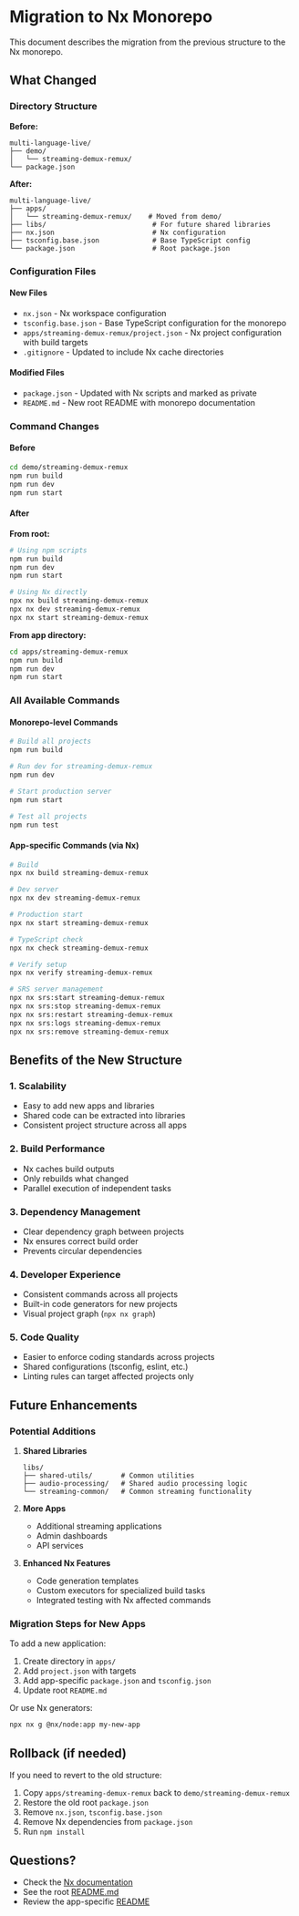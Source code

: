 # Migration to Nx Monorepo

This document describes the migration from the previous structure to the Nx monorepo.

## What Changed

### Directory Structure

**Before:**
```
multi-language-live/
├── demo/
│   └── streaming-demux-remux/
└── package.json
```

**After:**
```
multi-language-live/
├── apps/
│   └── streaming-demux-remux/    # Moved from demo/
├── libs/                          # For future shared libraries
├── nx.json                        # Nx configuration
├── tsconfig.base.json             # Base TypeScript config
└── package.json                   # Root package.json
```

### Configuration Files

#### New Files
- `nx.json` - Nx workspace configuration
- `tsconfig.base.json` - Base TypeScript configuration for the monorepo
- `apps/streaming-demux-remux/project.json` - Nx project configuration with build targets
- `.gitignore` - Updated to include Nx cache directories

#### Modified Files
- `package.json` - Updated with Nx scripts and marked as private
- `README.md` - New root README with monorepo documentation

### Command Changes

#### Before

```bash
cd demo/streaming-demux-remux
npm run build
npm run dev
npm run start
```

#### After

**From root:**
```bash
# Using npm scripts
npm run build
npm run dev
npm run start

# Using Nx directly
npx nx build streaming-demux-remux
npx nx dev streaming-demux-remux
npx nx start streaming-demux-remux
```

**From app directory:**
```bash
cd apps/streaming-demux-remux
npm run build
npm run dev
npm run start
```

### All Available Commands

#### Monorepo-level Commands

```bash
# Build all projects
npm run build

# Run dev for streaming-demux-remux
npm run dev

# Start production server
npm run start

# Test all projects
npm run test
```

#### App-specific Commands (via Nx)

```bash
# Build
npx nx build streaming-demux-remux

# Dev server
npx nx dev streaming-demux-remux

# Production start
npx nx start streaming-demux-remux

# TypeScript check
npx nx check streaming-demux-remux

# Verify setup
npx nx verify streaming-demux-remux

# SRS server management
npx nx srs:start streaming-demux-remux
npx nx srs:stop streaming-demux-remux
npx nx srs:restart streaming-demux-remux
npx nx srs:logs streaming-demux-remux
npx nx srs:remove streaming-demux-remux
```

## Benefits of the New Structure

### 1. Scalability
- Easy to add new apps and libraries
- Shared code can be extracted into libraries
- Consistent project structure across all apps

### 2. Build Performance
- Nx caches build outputs
- Only rebuilds what changed
- Parallel execution of independent tasks

### 3. Dependency Management
- Clear dependency graph between projects
- Nx ensures correct build order
- Prevents circular dependencies

### 4. Developer Experience
- Consistent commands across all projects
- Built-in code generators for new projects
- Visual project graph (`npx nx graph`)

### 5. Code Quality
- Easier to enforce coding standards across projects
- Shared configurations (tsconfig, eslint, etc.)
- Linting rules can target affected projects only

## Future Enhancements

### Potential Additions

1. **Shared Libraries**
   ```
   libs/
   ├── shared-utils/       # Common utilities
   ├── audio-processing/   # Shared audio processing logic
   └── streaming-common/   # Common streaming functionality
   ```

2. **More Apps**
   - Additional streaming applications
   - Admin dashboards
   - API services

3. **Enhanced Nx Features**
   - Code generation templates
   - Custom executors for specialized build tasks
   - Integrated testing with Nx affected commands

### Migration Steps for New Apps

To add a new application:

1. Create directory in `apps/`
2. Add `project.json` with targets
3. Add app-specific `package.json` and `tsconfig.json`
4. Update root `README.md`

Or use Nx generators:
```bash
npx nx g @nx/node:app my-new-app
```

## Rollback (if needed)

If you need to revert to the old structure:

1. Copy `apps/streaming-demux-remux` back to `demo/streaming-demux-remux`
2. Restore the old root `package.json`
3. Remove `nx.json`, `tsconfig.base.json`
4. Remove Nx dependencies from `package.json`
5. Run `npm install`

## Questions?

- Check the [Nx documentation](https://nx.dev)
- See the root [README.md](README.md)
- Review the app-specific [README](apps/streaming-demux-remux/README.md)

